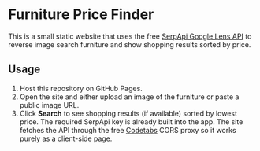 # Furniture Price Finder

This is a small static website that uses the free [SerpApi Google Lens API](https://serpapi.com/google-lens-api) to reverse image search furniture and show shopping results sorted by price.

## Usage
1. Host this repository on GitHub Pages.
2. Open the site and either upload an image of the furniture or paste a public image URL.
3. Click **Search** to see shopping results (if available) sorted by lowest price.
The required SerpApi key is already built into the app.
The site fetches the API through the free [Codetabs](https://api.codetabs.com) CORS proxy so it works purely as a client-side page.
